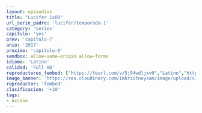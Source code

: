 ```yaml
---
layout: episodios
title: "Lucifer 1x08"
url_serie_padre: 'lucifer/temporada-1'
category: 'series'
capitulo: 'yes'
prev: 'capitulo-7'
anio: '2017'
proximo: 'capitulo-9'
sandbox: allow-same-origin allow-forms
idioma: 'Latino'
calidad: 'Full HD'
reproductores_fembed: ["https://feurl.com/v/5j94wdljxv0","Latino","https://feurl.com/v/dwvrl103pvg","Latino","https://myurlshort.live/v/26newc2pp1nx076","Latino"]
image_banner: 'https://res.cloudinary.com/imbriitneysam/image/upload/v1546476989/punisher-banner-min.jpg'
reproductor: 'fembed'
clasificacion: '+10'
tags:
- Accion
---
```












